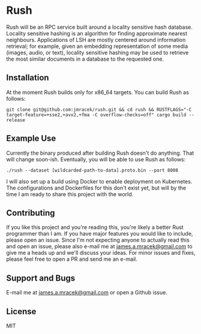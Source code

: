 # Rush

Rush will be an RPC service built around a locality sensitive hash database.  Locality sensitive hashing is an algorithm for finding approximate nearest neighbours.  Applications of LSH are mostly centered around information retrieval; for example, given an embedding representation of some media (images, audio, or text), locality sensitive hashing may be used to retrieve the most similar documents in a database to the requested one.

## Installation

At the moment Rush builds only for x86_64 targets.  You can build Rush as follows:
```
git clone git@github.com:jmracek/rush.git && cd rush && RUSTFLAGS="-C target-feature=+sse2,+avx2,+fma -C overflow-checks=off" cargo build --release
```

## Example Use

Currently the binary produced after building Rush doesn't do anything.  That will change soon-ish.  Eventually, you will be able to use Rush as follows:
```
./rush --dataset [wildcarded-path-to-data].proto.bin --port 8008
```
I will also set up a build using Docker to enable deployment on Kubernetes.  The configurations and Dockerfiles for this don't exist yet, but will by the time I am ready to share this project with the world.

## Contributing

If you like this project and you're reading this, you're likely a better Rust programmer than I am.  If you have major features you would like to include, please open an issue.  Since I'm not expecting anyone to actually read this and open an issue, please also e-mail me at james.a.mracek@gmail.com to give me a heads up and we'll discuss your ideas.  For minor issues and fixes, please feel free to open a PR and send me an e-mail.


## Support and Bugs

E-mail me at james.a.mracek@gmail.com or open a Github issue.

## License

MIT


